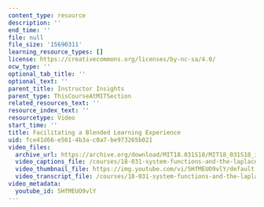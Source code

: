 ```yaml
---
content_type: resource
description: ''
end_time: ''
file: null
file_size: '15690311'
learning_resource_types: []
license: https://creativecommons.org/licenses/by-nc-sa/4.0/
ocw_type: ''
optional_tab_title: ''
optional_text: ''
parent_title: Instructor Insights
parent_type: ThisCourseAtMITSection
related_resources_text: ''
resource_index_text: ''
resourcetype: Video
start_time: ''
title: Facilitating a Blended Learning Experience
uid: fce41d66-e561-4b3a-c0a7-be973265b021
video_files:
  archive_url: https://archive.org/download/MIT18.031S18/MIT18_031S18_interviews_300k.mp4
  video_captions_file: /courses/18-031-system-functions-and-the-laplace-transform-spring-2019/c5633d1c90665efc858e7ee0bbecd948_5HfMEUO9vlY.vtt
  video_thumbnail_file: https://img.youtube.com/vi/5HfMEUO9vlY/default.jpg
  video_transcript_file: /courses/18-031-system-functions-and-the-laplace-transform-spring-2019/5031090671641837e5a234a56884d976_5HfMEUO9vlY.pdf
video_metadata:
  youtube_id: 5HfMEUO9vlY
---
```

